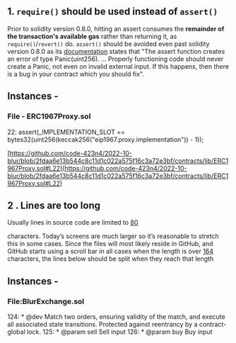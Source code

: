 ## **1.  `require()` should be used instead of `assert()`**

Prior to solidity version 0.8.0, hitting an assert consumes the **remainder of the transaction's available gas** rather than returning it, as `require()`/`revert()` do. `assert()` should be avoided even past solidity version 0.8.0 as its [documentation](https://docs.soliditylang.org/en/v0.8.14/control-structures.html#panic-via-assert-and-error-via-require)
 states that "The assert function creates an error of type 
Panic(uint256). ... Properly functioning code should never create a 
Panic, not even on invalid external input. If this happens, then there 
is a bug in your contract which you should fix".

## **Instances -**

### **File - ERC1967Proxy.sol**

22: assert(_IMPLEMENTATION_SLOT == bytes32(uint256(keccak256("eip1967.proxy.implementation")) - 1));

[https://github.com/code-423n4/2022-10-blur/blob/2fdaa6e13b544c8c11d1c022a575f16c3a72e3bf/contracts/lib/ERC1967Proxy.sol#L22](https://github.com/code-423n4/2022-10-blur/blob/2fdaa6e13b544c8c11d1c022a575f16c3a72e3bf/contracts/lib/ERC1967Proxy.sol#L22)

## **2 . Lines are too long**

Usually lines in source code are limited to [80](https://softwareengineering.stackexchange.com/questions/148677/why-is-80-characters-the-standard-limit-for-code-width)

 characters. Today’s screens are much larger so it’s reasonable to 
stretch this in some cases. Since the files will most likely reside in 
GitHub, and GitHub starts using a scroll bar in all cases when the 
length is over [164](https://github.com/aizatto/character-length)
 characters, the lines below should be split when they reach that length

## **Instances -**

### File:BlurExchange.sol

124:      * @dev Match two orders, ensuring validity of the match, and execute all associated state transitions. Protected against reentrancy by a contract-global lock.
125:      * @param sell Sell input
126:      * @param buy Buy input